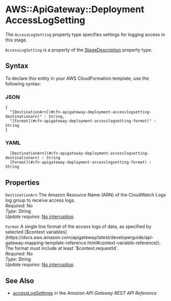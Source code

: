 # AWS::ApiGateway::Deployment AccessLogSetting<a name="aws-properties-apigateway-deployment-accesslogsetting"></a>

The `AccessLogSetting` property type specifies settings for logging access in this stage\.

 `AccessLogSetting` is a property of the [StageDescription](https://docs.aws.amazon.com/AWSCloudFormation/latest/UserGuide/aws-properties-apigateway-deployment-stagedescription.html) property type\.

## Syntax<a name="aws-properties-apigateway-deployment-accesslogsetting-syntax"></a>

To declare this entity in your AWS CloudFormation template, use the following syntax:

### JSON<a name="aws-properties-apigateway-deployment-accesslogsetting-syntax.json"></a>

```
{
  "[DestinationArn](#cfn-apigateway-deployment-accesslogsetting-destinationarn)" : String,
  "[Format](#cfn-apigateway-deployment-accesslogsetting-format)" : String
}
```

### YAML<a name="aws-properties-apigateway-deployment-accesslogsetting-syntax.yaml"></a>

```
﻿  [DestinationArn](#cfn-apigateway-deployment-accesslogsetting-destinationarn) : String
﻿  [Format](#cfn-apigateway-deployment-accesslogsetting-format) : String
```

## Properties<a name="aws-properties-apigateway-deployment-accesslogsetting-properties"></a>

`DestinationArn`  <a name="cfn-apigateway-deployment-accesslogsetting-destinationarn"></a>
The Amazon Resource Name \(ARN\) of the CloudWatch Logs log group to receive access logs\.  
*Required*: No  
*Type*: String  
*Update requires*: [No interruption](https://docs.aws.amazon.com/AWSCloudFormation/latest/UserGuide/using-cfn-updating-stacks-update-behaviors.html#update-no-interrupt)

`Format`  <a name="cfn-apigateway-deployment-accesslogsetting-format"></a>
A single line format of the access logs of data, as specified by selected [$context variables](https://docs.aws.amazon.com/apigateway/latest/developerguide/api-gateway-mapping-template-reference.html#context-variable-reference)\. The format must include at least `$context.requestId`\.  
*Required*: No  
*Type*: String  
*Update requires*: [No interruption](https://docs.aws.amazon.com/AWSCloudFormation/latest/UserGuide/using-cfn-updating-stacks-update-behaviors.html#update-no-interrupt)

## See Also<a name="aws-properties-apigateway-deployment-accesslogsetting--seealso"></a>
+ [accessLogSettings](https://docs.aws.amazon.com/api-reference/resource/stage/#accessLogSettings) in the *Amazon API Gateway REST API Reference*